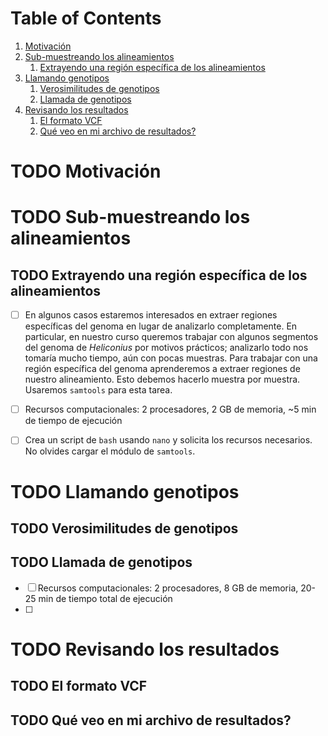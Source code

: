
# Table of Contents

1.  [Motivación](#org36dd12f)
2.  [Sub-muestreando los alineamientos](#orge328509)
    1.  [Extrayendo una región específica de los alineamientos](#org3ac24da)
3.  [Llamando genotipos](#org3eaaeb6)
    1.  [Verosimilitudes de genotipos](#org5a90d08)
    2.  [Llamada de genotipos](#org6cc8d83)
4.  [Revisando los resultados](#org951a9f4)
    1.  [El formato VCF](#org5c35bdb)
    2.  [Qué veo en mi archivo de resultados?](#orgfb0bd54)



<a id="org36dd12f"></a>

# TODO Motivación


<a id="orge328509"></a>

# TODO Sub-muestreando los alineamientos


<a id="org3ac24da"></a>

## TODO Extrayendo una región específica de los alineamientos

-   [ ] En algunos casos estaremos interesados en extraer regiones específicas
    del genoma en lugar de analizarlo completamente. En particular, en nuestro
    curso queremos trabajar con algunos segmentos del genoma de *Heliconius*
    por motivos prácticos; analizarlo todo nos tomaría mucho tiempo, aún con
    pocas muestras. Para trabajar con una región específica del genoma
    aprenderemos a extraer regiones de nuestro alineamiento. Esto debemos
    hacerlo muestra por muestra. Usaremos `samtools` para esta tarea.
-   [ ] Recursos computacionales: 2 procesadores, 2 GB de memoria, ~5 min de
    tiempo de ejecución
-   [ ] Crea un script de `bash` usando `nano` y solicita los recursos
    necesarios. No olvides cargar el módulo de `samtools`.


<a id="org3eaaeb6"></a>

# TODO Llamando genotipos


<a id="org5a90d08"></a>

## TODO Verosimilitudes de genotipos


<a id="org6cc8d83"></a>

## TODO Llamada de genotipos

-   [ ] Recursos computacionales: 2 procesadores, 8 GB de memoria, 20-25 min de
    tiempo total de ejecución
-   [ ] 


<a id="org951a9f4"></a>

# TODO Revisando los resultados


<a id="org5c35bdb"></a>

## TODO El formato VCF


<a id="orgfb0bd54"></a>

## TODO Qué veo en mi archivo de resultados?

